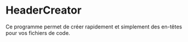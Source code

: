 # HeaderCreator
Ce programme permet de créer rapidement et simplement des en-têtes pour vos fichiers de code.

